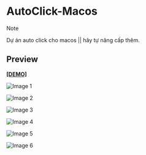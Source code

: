 # AutoClick-Macos
> [!NOTE]  
> Dự án auto click cho macos || hãy tự nâng cấp thêm.

## Preview

**[[DEMO]](https://www.youtube.com/watch?v=dQw4w9WgXcQ)**

![Image 1](https://github.com/user-attachments/assets/8cc9efc2-a84f-4086-9f1b-8315fedce720)

![Image 2](https://github.com/user-attachments/assets/25f309a4-24c7-47c7-9414-f43c19a0617e)

![Image 3](https://github.com/user-attachments/assets/1774f78b-ce6f-42c5-bda5-390bfa7ee1b2)

![Image 4](https://github.com/user-attachments/assets/70389ec1-9d5e-4a9d-a8a3-95f12aec5b30)

![Image 5](https://github.com/user-attachments/assets/892ef830-dbf3-469e-b8b3-c4b88efdfb75)

![Image 6](https://github.com/user-attachments/assets/4f9c887d-77d6-4848-955d-95b34a299366)
